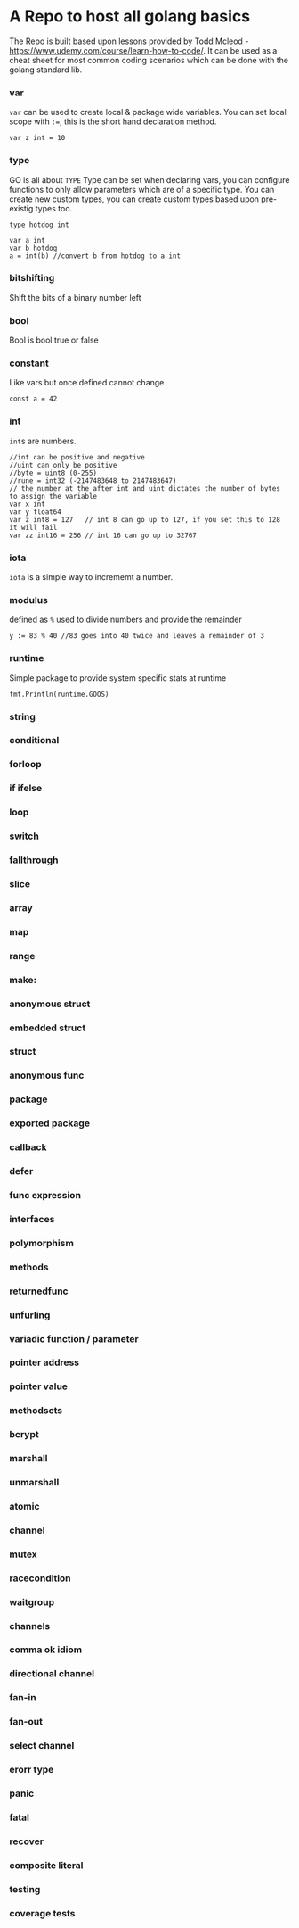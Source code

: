 # A Repo to host all golang basics

The Repo is built based upon lessons provided by Todd Mcleod - https://www.udemy.com/course/learn-how-to-code/. It can be used as a cheat sheet for most common coding scenarios which can be done with the golang standard lib.

### **var**
```var``` can be used to create local & package wide variables. You can set local scope with ```:=```, this is the short hand declaration method.
```
var z int = 10
```

### **type**
GO is all about ```TYPE``` Type can be set when declaring vars, you can configure functions to only allow parameters which are of a specific type. You can create new custom types, you can create custom types based upon pre-existig types too.
```
type hotdog int

var a int
var b hotdog
a = int(b) //convert b from hotdog to a int
```

### **bitshifting**
Shift the bits of a binary number left

### **bool**
Bool is bool true or false

### **constant**
Like vars but once defined cannot change
```
const a = 42
```

### **int**
```int```s are numbers.
```
//int can be positive and negative
//uint can only be positive
//byte = uint8 (0-255)
//rune = int32 (-2147483648 to 2147483647)
// the number at the after int and uint dictates the number of bytes to assign the variable
var x int
var y float64
var z int8 = 127   // int 8 can go up to 127, if you set this to 128 it will fail
var zz int16 = 256 // int 16 can go up to 32767
```

### **iota**
```iota``` is a simple way to incrememt a number.

### **modulus**
defined as ```%``` used to divide numbers and provide the remainder
```
y := 83 % 40 //83 goes into 40 twice and leaves a remainder of 3
```

### **runtime**
Simple package to provide system specific stats at runtime
```
fmt.Println(runtime.GOOS)
```

### **string**
### **conditional**
### **forloop**
### **if ifelse**
### **loop**
### **switch**
### **fallthrough**
### **slice**
### **array**
### **map**
### **range**
### **make:**
### **anonymous struct**
### **embedded struct**
### **struct**
### **anonymous func**
### **package**
### **exported package**
### **callback**
### **defer**
### **func expression**
### **interfaces**
### **polymorphism**
### **methods**
### **returnedfunc**
### **unfurling**
### **variadic function / parameter**
### **pointer address**
### **pointer value**
### **methodsets**
### **bcrypt**
### **marshall**
### **unmarshall**
### **atomic**
### **channel**
### **mutex**
### **racecondition**
### **waitgroup**
### **channels**
### **comma ok idiom**
### **directional channel**
### **fan-in**
### **fan-out**
### **select channel**
### **erorr type**
### **panic**
### **fatal**
### **recover**
### **composite literal**
### **testing**
### **coverage tests**
